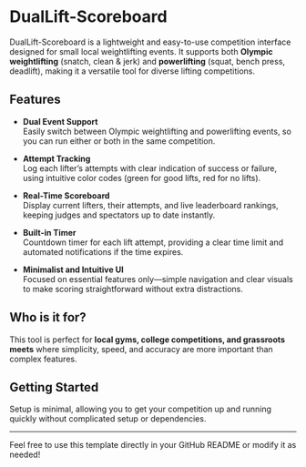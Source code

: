 # DualLift-Scoreboard

DualLift-Scoreboard is a lightweight and easy-to-use competition interface designed for small local weightlifting events. It supports both **Olympic weightlifting** (snatch, clean & jerk) and **powerlifting** (squat, bench press, deadlift), making it a versatile tool for diverse lifting competitions.

## Features

- **Dual Event Support**  
  Easily switch between Olympic weightlifting and powerlifting events, so you can run either or both in the same competition.

- **Attempt Tracking**  
  Log each lifter’s attempts with clear indication of success or failure, using intuitive color codes (green for good lifts, red for no lifts).

- **Real-Time Scoreboard**  
  Display current lifters, their attempts, and live leaderboard rankings, keeping judges and spectators up to date instantly.

- **Built-in Timer**  
  Countdown timer for each lift attempt, providing a clear time limit and automated notifications if the time expires.

- **Minimalist and Intuitive UI**  
  Focused on essential features only—simple navigation and clear visuals to make scoring straightforward without extra distractions.

## Who is it for?

This tool is perfect for **local gyms, college competitions, and grassroots meets** where simplicity, speed, and accuracy are more important than complex features.

## Getting Started

Setup is minimal, allowing you to get your competition up and running quickly without complicated setup or dependencies.

---

Feel free to use this template directly in your GitHub README or modify it as needed!
